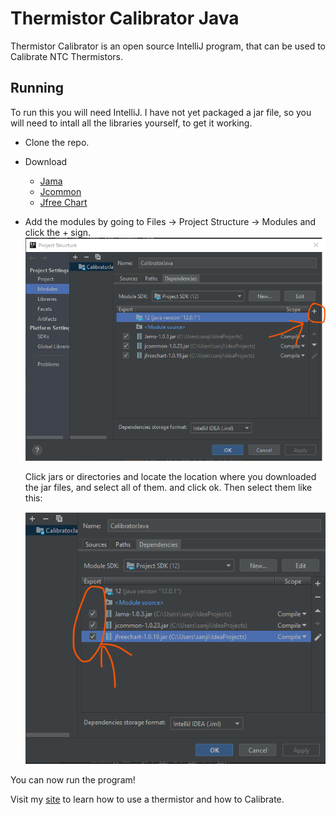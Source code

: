 # Thermistor Calibrator Java
Thermistor Calibrator is an open source IntelliJ program, that can be used to Calibrate NTC Thermistors. 
## Running
To run this you will need IntelliJ. I have not yet packaged a jar file, so you will need to intall all the libraries yourself, to get it working. 
- Clone the repo.
- Download 
	- [Jama](https://math.nist.gov/javanumerics/jama/Jama-1.0.2.har)
	- [Jcommon](https://sourceforge.net/projects/jfreechart/files/3.%20JCommon/1.0.23/)
	- [Jfree Chart](http://repo1.maven.org/maven2/org/jfree/jfreechart/1.0.19/jfreechart-1.0.19.jar)
- Add the modules by going to Files -> Project Structure -> Modules and click the + sign.
 ![Modules](modulesPlus.png)
 
	 Click jars or directories and locate the location where you downloaded the jar files, and select all of them. and click ok. Then select them like this: 
 
	![Select](selectAndActivate.png)

 You can now run the program!
 
 Visit my [site](sanjit1.github.io/Calibrator/index.html) to learn how to use a thermistor and how to Calibrate.
 

